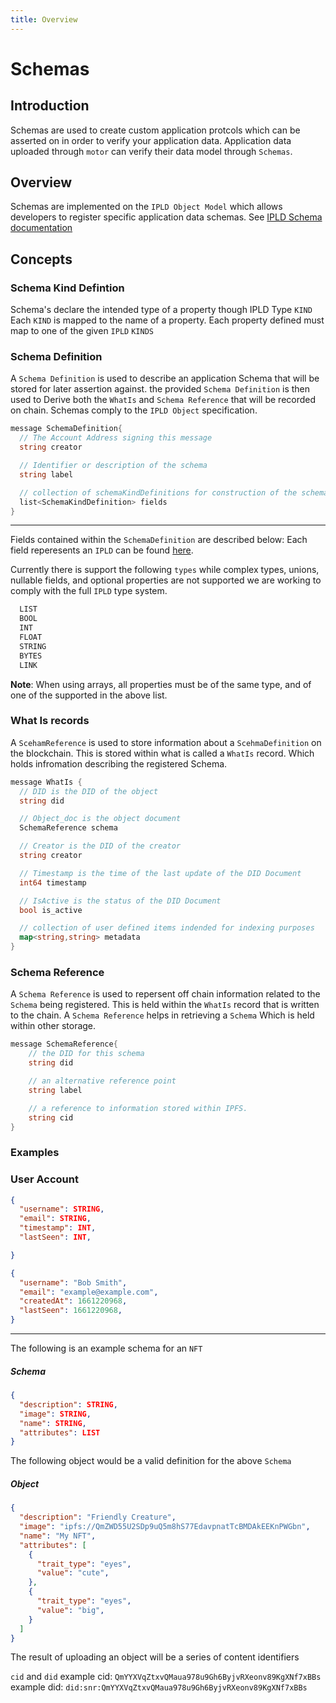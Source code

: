 ```yaml
---
title: Overview
---
```

# Schemas
## Introduction
Schemas are used to create custom application protcols which can be asserted on in order to verify your application data. Application data uploaded through `motor` can verify their data model through `Schemas`.

## Overview
Schemas are implemented on the `IPLD Object Model` which allows developers to register specific application data schemas. See [IPLD Schema documentation](https://ipld.io/docs/schemas)

## Concepts

### Schema Kind Defintion
Schema's declare the intended type of a property though IPLD Type `KIND` Each `KIND` is mapped to the name of a property. Each property defined must map to one of the given `IPLD` `KINDS`
### Schema Definition
A `Schema Definition` is used to describe an application Schema that will be stored for later assertion against. the provided `Schema Definition` is then used to Derive both the `WhatIs` and `Schema Reference` that will be recorded on chain. Schemas comply to the `IPLD Object` specification.
```go
message SchemaDefinition{
  // The Account Address signing this message
  string creator

  // Identifier or description of the schema
  string label

  // collection of schemaKindDefinitions for construction of the schema
  list<SchemaKindDefinition> fields
}
```
---
Fields contained within the `SchemaDefinition` are described below:
Each field reperesents an `IPLD` can be found [here](https://ipld.io/docs/schemas/features/typekinds/).

Currently there is support the following `types` while complex types, unions, nullable fields, and optional properties are not supported we are working to comply with the full `IPLD` type system.
```go
  LIST
  BOOL
  INT
  FLOAT
  STRING
  BYTES
  LINK
```
**Note**: When using arrays, all properties must be of the same type, and of one of the supported in the above list.
### What Is records
A `ScehamReference` is used to store information about a `ScehmaDefinition` on the blockchain. This is stored within what is called a `WhatIs` record. Which holds infromation describing the registered Schema.

```go
message WhatIs {
  // DID is the DID of the object
  string did

  // Object_doc is the object document
  SchemaReference schema

  // Creator is the DID of the creator
  string creator

  // Timestamp is the time of the last update of the DID Document
  int64 timestamp

  // IsActive is the status of the DID Document
  bool is_active

  // collection of user defined items indended for indexing purposes
  map<string,string> metadata
}
```

### Schema Reference
A `Schema Reference` is used to repersent off chain information related to the `Schema` being registered. This is held within the `WhatIs` record that is written to the chain. A `Schema Reference` helps in retrieving a `Schema` Which is held within other storage.

```go
message SchemaReference{
    // the DID for this schema
    string did

    // an alternative reference point
    string label

    // a reference to information stored within IPFS.
    string cid
}
```

### Examples
### User Account

```json
{
  "username": STRING,
  "email": STRING,
  "timestamp": INT,
  "lastSeen": INT,

}
```

```json
{
  "username": "Bob Smith",
  "email": "example@example.com",
  "createdAt": 1661220968,
  "lastSeen": 1661220968,
}
```
----
The following is an example schema for an `NFT`
##### Schema
```json
{
  "description": STRING, 
  "image": STRING, 
  "name": STRING,
  "attributes": LIST
}
```
The following object would be a valid definition for the above `Schema`

##### Object
```json
{
  "description": "Friendly Creature", 
  "image": "ipfs://QmZWD55U2SDp9uQ5m8hS77EdavpnatTcBMDAkEEKnPWGbn", 
  "name": "My NFT",
  "attributes": [
    {
      "trait_type": "eyes",
      "value": "cute",
    },
    {
      "trait_type": "eyes",
      "value": "big",
    }
  ]
}
```


The result of uploading an object will be a series of content identifiers 



`cid` and `did`
example cid: `QmYYXVqZtxvQMaua978u9Gh6ByjvRXeonv89KgXNf7xBBs`
example did: `did:snr:QmYYXVqZtxvQMaua978u9Gh6ByjvRXeonv89KgXNf7xBBs`